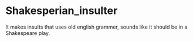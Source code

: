 # Shakesperian_insulter

It makes insults that uses old english grammer, sounds like it should be in a Shakespeare play.
